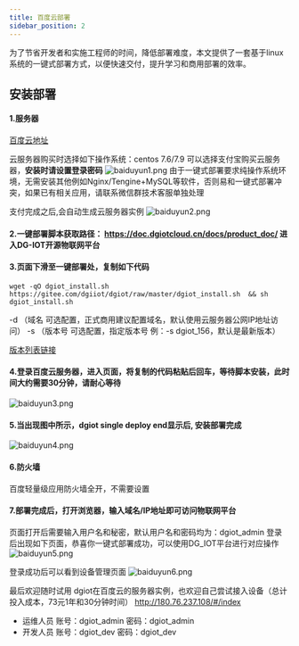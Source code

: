 ```yaml
---
title: 百度云部署
sidebar_position: 2
---
```


为了节省开发者和实施工程师的时间，降低部署难度，本文提供了一套基于linux系统的一键式部署方式，以便快速交付，提升学习和商用部署的效率。
## 安装部署
#### 1.服务器
[百度云地址](https://cloud.baidu.com/)

云服务器购买时选择如下操作系统：centos 7.6/7.9
可以选择支付宝购买云服务器，**安装时请设置登录密码**
![baiduyun1.png](http://dgiot-1253666439.cos.ap-shanghai-fsi.myqcloud.com/shuwa_tech/zh/wiki/baiduyun/baiduyun1.png)
由于一键式部署要求纯操作系统环境，无需安装其他例如Nginx/Tengine+MySQL等软件，否则易和一键式部署冲突，如果已有相关应用，请联系微信群技术客服单独处理

支付完成之后,会自动生成云服务器实例
![baiduyun2.png](http://dgiot-1253666439.cos.ap-shanghai-fsi.myqcloud.com/shuwa_tech/zh/wiki/baiduyun/baiduyun2.png)


#### 2.一键部署脚本获取路径： https://doc.dgiotcloud.cn/docs/product_doc/ 进入DG-IOT开源物联网平台

#### 3.页面下滑至一键部署处，复制如下代码
```
wget -qO dgiot_install.sh https://gitee.com/dgiiot/dgiot/raw/master/dgiot_install.sh  && sh dgiot_install.sh
```
-d （域名  可选配置，正式商用建议配置域名，默认使用云服务器公网IP地址访问）
-s （版本号 可选配置，指定版本号 例：-s dgiot_156，默认是最新版本）

[版本列表链接](https://doc.dgiotcloud.cn/docs/product_doc/)

#### 4.登录百度云服务器，进入页面，将复制的代码粘贴后回车，等待脚本安装，此时间大约需要30分钟，请耐心等待
![baiduyun3.png](http://dgiot-1253666439.cos.ap-shanghai-fsi.myqcloud.com/shuwa_tech/zh/wiki/baiduyun/baiduyun3.png)

#### 5.当出现图中所示，dgiot single deploy end显示后, 安装部署完成
![baiduyun4.png](http://dgiot-1253666439.cos.ap-shanghai-fsi.myqcloud.com/shuwa_tech/zh/wiki/baiduyun/baiduyun4.png)
#### 6.防火墙
百度轻量级应用防火墙全开，不需要设置

#### 7.部署完成后，打开浏览器，输入域名/IP地址即可访问物联网平台 
页面打开后需要输入用户名和秘密，默认用户名和密码均为：dgiot_admin
登录后出现如下页面，恭喜你一键式部署成功，可以使用DG_IOT平台进行对应操作
![baiduyun5.png](http://dgiot-1253666439.cos.ap-shanghai-fsi.myqcloud.com/shuwa_tech/zh/wiki/baiduyun/baiduyun5.png)

登录成功后可以看到设备管理页面
![baiduyun6.png](http://dgiot-1253666439.cos.ap-shanghai-fsi.myqcloud.com/shuwa_tech/zh/wiki/baiduyun/baiduyun6.png)

最后欢迎随时试用 dgiot在百度云的服务器实例，也欢迎自己尝试接入设备（总计投入成本，73元1年和30分钟时间） 
http://180.76.237.108/#/index
+ 运维人员
账号：dgiot_admin
密码：dgiot_admin
+ 开发人员
账号：dgiot_dev
密码：dgiot_dev


